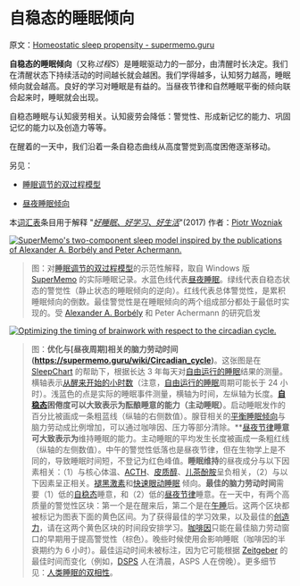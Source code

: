 # 自稳态的睡眠倾向

原文：[Homeostatic sleep propensity - supermemo.guru](https://supermemo.guru/wiki/Homeostatic_sleep_propensity)

**自稳态的睡眠倾向**（又称*过程S*）是睡眠驱动力的一部分，由清醒时长决定。我们在清醒状态下持续活动的时间越长就会越困。我们学得越多，认知努力越高，睡眠倾向就会越高。良好的学习对睡眠是有益的。当昼夜节律和自然睡眠平衡的倾向联合起来时，睡眠就会出现。

自稳态睡眠与认知疲劳相关。认知疲劳会降低：警觉性、形成新记忆的能力、巩固记忆的能力以及创造力等等。

在醒着的一天中，我们沿着一条自稳态曲线从高度警觉到高度困倦逐渐移动。

另见：

- [睡眠调节的双过程模型](https://supermemo.guru/wiki/Two-process_model_of_sleep_regulation)

- [昼夜睡眠倾向](https://supermemo.guru/wiki/Circadian_sleep_propensity)

本[词汇表](https://supermemo.guru/wiki/Glossary)条目用于解释 "*[好睡眠、好学习、好生活](https://supermemo.guru/wiki/Science_of_sleep)*"(2017) 作者：[Piotr Wozniak](https://supermemo.guru/wiki/Piotr_Wozniak)

[![SuperMemo's two-component sleep model inspired by the publications of Alexander A. Borbély and Peter Achermann.](https://supermemo.guru/images/thumb/2/28/Two-component_sleep_model_in_SuperMemo.jpg/800px-Two-component_sleep_model_in_SuperMemo.jpg)](https://supermemo.guru/wiki/File:Two-component_sleep_model_in_SuperMemo.jpg)

> 图：对[睡眠调节的双过程模型](https://supermemo.guru/wiki/Two-process_model_of_sleep_regulation)的示范性解释，取自 Windows 版 [SuperMemo](https://supermemo.guru/wiki/SuperMemo) 的实际睡眠记录。水蓝色线代表[昼夜睡眠](https://supermemo.guru/wiki/Circadian_sleep_propensity)。绿线代表自稳态状态的警觉性（静止状态的睡眠倾向的逆向）。红线代表总体警觉性，是累积睡眠倾向的倒数。最佳警觉性是在睡眠倾向的两个组成部分都处于最低时实现的。受 [Alexander A. Borbély](https://supermemo.guru/wiki/Alexander_Borbely) 和 Peter Achermann 的研究启发

[![Optimizing the timing of brainwork with respect to the circadian cycle.](https://supermemo.guru/images/e/ef/Circadian_graph_and_brainwork.gif)](https://supermemo.guru/wiki/File:Circadian_graph_and_brainwork.gif)

> 图：**优化与[昼夜周期]相关的脑力劳动时间(https://supermemo.guru/wiki/Circadian_cycle)**。这张图是在 [SleepChart](https://supermemo.guru/wiki/SleepChart) 的帮助下，根据长达 3 年每天对[自由运行的睡眠](https://supermemo.guru/wiki/Free-running_sleep)结果的测量。横轴表示[从醒来开始的小时数](https://supermemo.guru/wiki/Circadian_phase)（注意，[自由运行的睡眠](https://supermemo.guru/wiki/Free-running_sleep)周期可能长于 24 小时）。浅蓝色的点是实际的睡眠事件测量，横轴为时间，左纵轴为长度。**[自稳态](https://supermemo.guru/wiki/Homeostatic)**困倦度可以大致表示为**酝酿睡意的能力（主动睡眠）**。启动睡眠发作的百分比被画成一条粗蓝线（纵轴的右侧数值）。腺苷相关的[平衡睡眠倾向](https://supermemo.guru/wiki/Homeostatic_sleep_propensity)与脑力劳动成比例增加，可以通过咖啡因、压力等部分清除。**[昼夜节律](https://supermemo.guru/wiki/Circadian)**睡意可大致表示为**维持睡眠的能力。主动睡眠的平均发生长度被画成一条粗红线（纵轴的左侧数值）。中午的警觉性低落也是昼夜节律，但在生物学上是不同的，导致睡眠时间短，不登记为红色峰值。**睡眠维持**的昼夜成分与以下因素相关：（1）与核心体温、[ACTH](https://en.wikipedia.org/wiki/ACTH)、[皮质醇](https://en.wikipedia.org/wiki/Cortisol)、[儿茶酚胺](https://en.wikipedia.org/wiki/Catecholamine)呈负相关，（2）与以下因素呈正相关。[褪黑激素](https://supermemo.guru/wiki/Melatonin)和[快速眼动睡眠](https://supermemo.guru/wiki/REM_sleep) 倾向。**最佳的脑力劳动时间**需要（1）低的[自稳态](https://supermemo.guru/wiki/Homeostatic)睡意，和（2）低的[昼夜节律](https://supermemo.guru/wiki/Circadian)睡意。在一天中，有两个高质量的警觉性区块：第一个是在醒来后，第二个是在[午睡](https://supermemo.guru/wiki/Siesta)后。这两个区块都被标记为图表下面的黄色区间。为了获得最佳的学习效果，以及最佳的[创造力](https://supermemo.guru/wiki/Creativity)，请在这两个黄色区块的时间段安排学习。[咖啡因](https://supermemo.guru/wiki/Caffeine)只能在最佳脑力劳动窗口的早期用于提高警觉性（棕色）。晚些时候使用会影响睡眠（咖啡因的半衰期约为 6 小时）。最佳运动时间未被标注，因为它可能根据 [Zeitgeber](https://supermemo.guru/wiki/Zeitgeber) 的最佳时间而变化（例如，[DSPS](https://supermemo.guru/wiki/DSPS) 人在清晨，ASPS 人在傍晚）。更多细节见：[人类睡眠的双相性](https://supermemo.guru/wiki/Biphasic_life)。